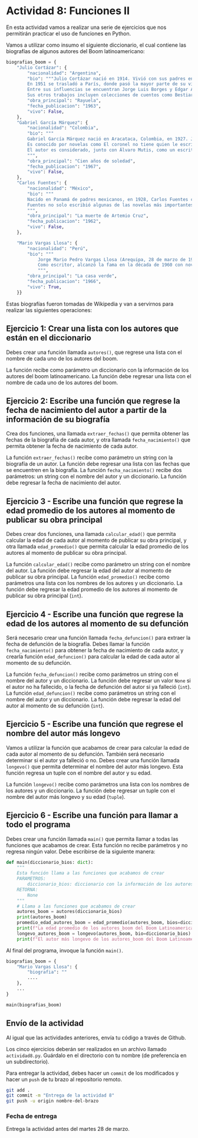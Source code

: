 # Actividad 8: Funciones II

En esta actividad vamos a realizar una serie de ejercicios que nos permitirán practicar el uso de funciones en Python.

Vamos a utilizar como insumo el siguiente diccionario, el cual contiene las biografías de algunos autores del Boom latinoamericano:

```python
biografias_boom = {
    "Julio Cortázar": {
        "nacionalidad": "Argentina",
        "bio": """Julio Cortázar nació en 1914. Vivió con sus padres en Suiza hasta que se mudó a Buenos Aires a la edad de cuatro años.40​ Al igual que otros escritores del boom, Cortázar llegó a cuestionar la política de su país: su oposición a Juan Domingo Perón lo llevó a dejar su puesto de profesor en la Universidad Nacional de Cuyo y en última instancia, a su exilio.41​.
        En 1951 se trasladó a París, donde pasó la mayor parte de su vida profesional, y en 1981 se convirtió en ciudadano francés.42​ Como García Márquez, Cortázar apoyó al gobierno cubano de Fidel Castro, al presidente chileno Salvador Allende, y a otros movimientos de izquierda como los sandinistas en Nicaragua.42​
        Entre sus influencias se encuentran Jorge Luis Borges y Edgar Allan Poe.43​ Su obra más importante y la que lo catapultó al reconocimiento internacional, es la novela Rayuela, publicada en 1963.42​ Se compone de 155 capítulos, 99 de los cuales son «fungibles», que se pueden leer en varios pedidos de acuerdo a la predilección de los lectores.
        Sus otros trabajos incluyen colecciones de cuentos como Bestiario (1951), Final del juego (1956), Las armas secretas (1959) y Todos los fuegos el fuego (1966). También escribió novelas como Los premios (1960) y Libro de Manuel (1973), y el inclasificable Historias de cronopios y de famas (1962). Falleció en París el 12 de febrero de 1984.""",
        "obra_principal": "Rayuela",
        "fecha_publicacion": "1963",
        "vivo": False,
    },
    "Gabriel García Márquez": {
        "nacionalidad": "Colombia",
        "bio": """
        Gabriel García Márquez nació en Aracataca, Colombia, en 1927. Junto a Mario Vargas Llosa, ha sido quien mayor proyección internacional ha logrado entre los escritores del boom. Gabo, como también se le conocía, empezó como periodista y escribió muchos artículos y relatos cortos, que fueron publicados en el diario El Espectador de Bogotá.44​ Después de residir unos años en Europa, se instaló en la Ciudad de México en 1961, donde residió hasta su fallecimiento.
        Es conocido por novelas como El coronel no tiene quien le escriba (1962), Cien años de soledad (1967), El otoño del patriarca (1975), y post-boom, como El amor en los tiempos del cólera (1985), y por haber recibido el Premio Nobel de Literatura en 1982. Ha logrado elogios de la crítica y éxito comercial general, sobre todo por la introducción de lo que se ha denominado realismo mágico en el mundo literario. Narró con métodos tradicionales hechos más o menos ajenos a la realidad, de modo que «lo más espantoso, las cosas más insólitas se dicen con la expresión impasible».45​ Un ejemplo comúnmente citado es el físico y espiritual de ascender al cielo de un personaje, mientras que cuelga la ropa a secar en Cien años de soledad. Esta novela cumbre del escritor colombiano, según estudios actuales, modifica la percepción que tenemos del pasado y construye una nueva mirada sobre el futuro.46​ García Márquez es ahora considerado como uno de los autores más significativos del siglo XX, como lo atestigua el haber sido galardonado con el Premio Nobel de Literatura en 1982. Falleció en México D.F. el 17 de abril de 2014.47​
        El autor es considerado, junto con Álvaro Mutis, como un escritor que realizó desde su obra un valioso aporte desde las letras colombianas durante el período denominado boom latinoamericano que está fuertemente influenciado por la presencia de escritores mexicanos, de la talla de Carlos Fuentes y Juan Rulfo. A partir del concepto de campo literario es lícito afirmar que la escritura de autor de Cien años de soledad produjo profundas transformaciones en la literatura del siglo XX.48​
        """,
        "obra_principal": "Cien años de soledad",
        "fecha_publicacion": "1967",
        "vivo": False,
    },
    "Carlos Fuentes": {
        "nacionalidad": "México",
        "bio": """
        Nacido en Panamá de padres mexicanos, en 1928, Carlos Fuentes comenzó a publicar en la década de 1950.49​ Fue hijo de un diplomático mexicano y vivió en ciudades como Buenos Aires, Santiago, Quito, Montevideo y Río de Janeiro, así como Washington D. C..50​ Sus experiencias de lucha contra la discriminación de México en los Estados Unidos le llevó a examinar más de cerca la cultura mexicana.51​ Su novela La muerte de Artemio Cruz (1962) describe la vida de un ex revolucionario mexicano en su lecho de muerte, cambios innovadores que emplean en un punto de vista. Otros trabajos importantes incluyen La región más transparente (1959), Aura (1962), Terra Nostra (1975), y la novela post-boom Gringo Viejo (1985).
        Fuentes no solo escribió algunas de las novelas más importantes de la época, también fue un crítico y publicista de Latinoamérica. En 1955, Fuentes y Emmanuel Carballo fueron fundadores de la Revista Mexicana de Literatura, que introdujo los latinoamericanos a las obras modernistas de Europa y las ideas de Jean-Paul Sartre y Albert Camus.52​ En 1969 publicó la obra crítica importante, La nueva novela hispanoamericana. Fuentes ocupó el cargo de profesor de literatura latinoamericana en la Universidad de Columbia (1978) y en Harvard (1987).53​ En una ocasión dijo que «el llamado boom, en realidad, es el resultado de cuatro siglos, literariamente, llegado a un momento de urgencia en que la ficción se convirtió en la manera de organizar las lecciones del pasado».54​Falleció en México D.F. el 15 de mayo de 2012.
        """,
        "obra_principal": "La muerte de Artemio Cruz",
        "fecha_publicacion": "1962",
        "vivo": False,
    },

    "Mario Vargas Llosa": {
        "nacionalidad": "Perú",
        "bio": """
            Jorge Mario Pedro Vargas Llosa (Arequipa, 28 de marzo de 1936), conocido como Mario Vargas Llosa, es un escritor peruano que cuenta también con la nacionalidad española desde 1993. Considerado uno de los más importantes novelistas y ensayistas contemporáneos, sus obras han cosechado numerosos premios, entre los que destacan el Nobel de Literatura 2010, el Cervantes 1994 —considerado como el más importante en lengua española—, el Príncipe de Asturias de las Letras 1986, el Biblioteca Breve 1962, el Rómulo Gallegos 1967 y el Planeta 1993, entre otros.
            Como escritor, alcanzó la fama en la década de 1960 con novelas como La ciudad y los perros (1963), La casa verde (1966) y Conversación en La Catedral (1969). Continuó escribiendo prolíficamente en varios géneros literarios, como el ensayo, el artículo y el teatro. Varias de sus obras han sido adaptadas al cine y a la televisión. La mayoría de sus novelas están ambientadas en Perú y exploran su concepción sobre la sociedad peruana; en cambio, en La guerra del fin del mundo (1981), La fiesta del Chivo (2000) y El sueño del celta (2010), ubica sus tramas en otros países.
            """,
        "obra_principal": "La casa verde",
        "fecha_publicacion": "1966",
        "vivo": True,
    }}
```

Estas biografías fueron tomadas de Wikipedia y van a servirnos para realizar las siguientes operaciones:

## Ejercicio 1: Crear una lista con los autores que están en el diccionario

Debes crear una función llamada `autores()`, que regrese una lista con el nombre de cada uno de los autores del boom.

La función recibe como parámetro un diccionario con la información de los autores del boom latinoamericano. La función debe regresar una lista con el nombre de cada uno de los autores del boom.

## Ejercicio 2: Escribe una función que regrese la fecha de nacimiento del autor a partir de la información de su biografía

Crea dos funciones, una llamada `extraer_fechas()` que permita obtener las fechas de la biografía de cada autor, y otra llamada `fecha_nacimiento()` que permita obtener la fecha de nacimiento de cada autor.

La función `extraer_fechas()` recibe como parámetro un string con la biografía de un autor. La función debe regresar una lista con las fechas que se encuentren en la biografía.
La función `fecha_nacimiento()` recibe dos parámetros: un string con el nombre del autor y un diccionario. La función debe regresar la fecha de nacimiento del autor.

## Ejercicio 3 - Escribe una función que regrese la edad promedio de los autores al momento de publicar su obra principal

Debes crear dos funciones, una llamada `calcular_edad()` que permita calcular la edad de cada autor al momento de publicar su obra principal, y otra llamada `edad_promedio()` que permita calcular la edad promedio de los autores al momento de publicar su obra principal.

La función `calcular_edad()` recibe como parámetro un string con el nombre del autor. La función debe regresar la edad del autor al momento de publicar su obra principal.
La función `edad_promedio()` recibe como parámetros una lista con los nombres de los autores y un diccionario. La función debe regresar la edad promedio de los autores al momento de publicar su obra principal (`int`).

## Ejercicio 4 - Escribe una función que regrese la edad de los autores al momento de su defunción

Será necesario crear una función llamada `fecha_defuncion()` para extraer la fecha de defunción de la biografía. Debes llamar la función `fecha_nacimiento()` para obtener la fecha de nacimiento de cada autor, y crearla función `edad_defuncion()` para calcular la edad de cada autor al momento de su defunción.

La función `fecha_defuncion()` recibe como parámetros un string con el nombre del autor y un diccionario. La función debe regresar un valor `None` si el autor no ha fallecido, o la fecha de defunción del autor si ya falleció (`int`).
La función `edad_defuncion()` recibe como parámetros un string con el nombre del autor y un diccionario. La función debe regresar la edad del autor al momento de su defunción (`int`).

## Ejercicio 5 - Escribe una función que regrese el nombre del autor más longevo

Vamos a utilizar la función que acabamos de crear para calcular la edad de cada autor al momento de su defunción. También será necesario determinar si el autor ya falleció o no. Debes crear una función llamada `longevo()` que permita determinar el nombre del autor más longevo. Esta función regresa un tuple con el nombre del autor y su edad.

La función `longevo()` recibe como parámetros una lista con los nombres de los autores y un diccionario. La función debe regresar un tuple con el nombre del autor más longevo y su edad (`tuple`).

## Ejercicio 6 - Escribe una función para llamar a todo el programa

Debes crear una función llamada `main()` que permita llamar a todas las funciones que acabamos de crear. Esta función no recibe parámetros y no regresa ningún valor. Debe escribirse de la siguiente manera:

```python
def main(diccionario_bios: dict):
    """
    Esta función llama a las funciones que acabamos de crear
    PARAMETROS:
        diccionario_bios: diccionario con la información de los autores del boom latinoamericano
    RETORNA:
        None
    """
    # Llama a las funciones que acabamos de crear
    autores_boom = autores(diccionario_bios)
    print(autores_boom)
    promedio_edad_autores_boom = edad_promedio(autores_boom, bios=diccionario_bios )
    print(f"La edad promedio de los autores_boom del Boom Latinoamericano fue de {promedio_edad_autores_boom} años")
    longevo_autores_boom = longevo(autores_boom, bio=diccionario_bios)
    print(f"El autor más longevo de los autores_boom del Boom Latinoamericano fue {longevo_autores_boom[0]} quien vivió {longevo_autores_boom[1]} años")
```

Al final del programa, invoque la función `main()`.

```python
biografias_boom = {
    "Mario Vargas Llosa": {
        "biografia": ""
        ....
    },
    ...
}

main(biografias_boom)
```

## Envío de la actividad

Al igual que las actividades anteriores, envía tu código a través de Github.

Los cinco ejercicios deberán ser realizados en un archivo llamado `actividad8.py`. Guárdalo en el directorio con tu nombre (de preferencia en un subdirectorio).

Para entregar la actividad, debes hacer un `commit` de los modificados y hacer un `push` de tu brazo al repositorio remoto.

```bash
git add .
git commit -m "Entrega de la actividad 8"
git push -u origin nombre-del-brazo
```

### Fecha de entrega

Entrega la actividad antes del martes 28 de marzo.
